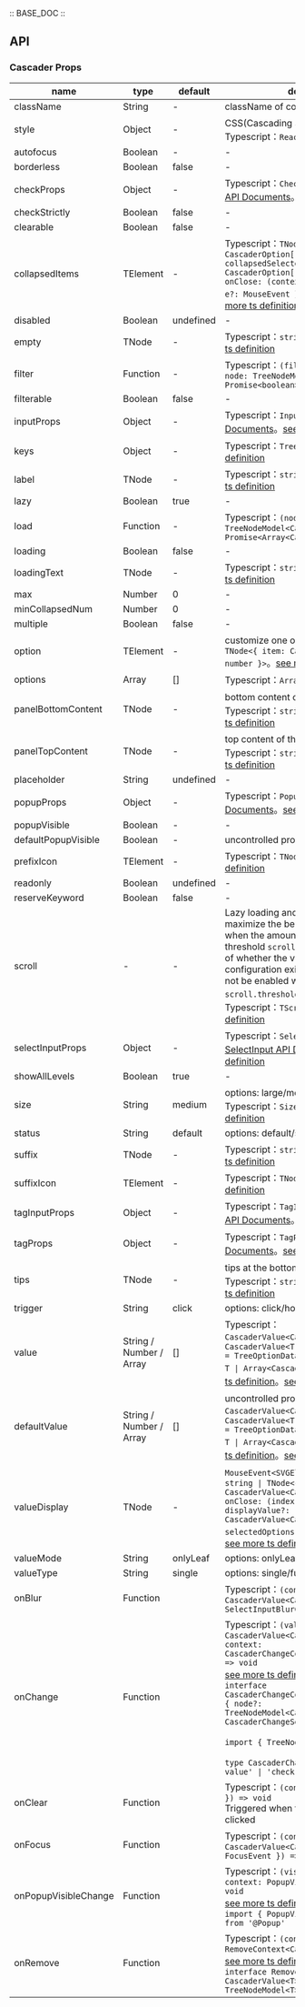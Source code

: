 :: BASE_DOC ::

## API

### Cascader Props

name | type | default | description | required
-- | -- | -- | -- | --
className | String | - | className of component | N
style | Object | - | CSS(Cascading Style Sheets)，Typescript：`React.CSSProperties` | N
autofocus | Boolean | - | \- | N
borderless | Boolean | false | \- | N
checkProps | Object | - | Typescript：`CheckboxProps`，[Checkbox API Documents](./checkbox?tab=api)。[see more ts definition](https://github.com/Tencent/tdesign-react/blob/develop/packages/components/cascader/type.ts) | N
checkStrictly | Boolean | false | \- | N
clearable | Boolean | false | \- | N
collapsedItems | TElement | - | Typescript：`TNode<{ value: CascaderOption[]; collapsedSelectedItems: CascaderOption[]; count: number; onClose: (context: { index: number, e?: MouseEvent }) => void }>`。[see more ts definition](https://github.com/Tencent/tdesign-react/blob/develop/packages/components/common.ts) | N
disabled | Boolean | undefined | \- | N
empty | TNode | - | Typescript：`string \| TNode`。[see more ts definition](https://github.com/Tencent/tdesign-react/blob/develop/packages/components/common.ts) | N
filter | Function | - | Typescript：`(filterWords: string, node: TreeNodeModel) => boolean \| Promise<boolean>` | N
filterable | Boolean | false | \- | N
inputProps | Object | - | Typescript：`InputProps`，[Input API Documents](./input?tab=api)。[see more ts definition](https://github.com/Tencent/tdesign-react/blob/develop/packages/components/cascader/type.ts) | N
keys | Object | - | Typescript：`TreeKeysType`。[see more ts definition](https://github.com/Tencent/tdesign-react/blob/develop/packages/components/common.ts) | N
label | TNode | - | Typescript：`string \| TNode`。[see more ts definition](https://github.com/Tencent/tdesign-react/blob/develop/packages/components/common.ts) | N
lazy | Boolean | true | \- | N
load | Function | - | Typescript：`(node: TreeNodeModel<CascaderOption>) => Promise<Array<CascaderOption>>` | N
loading | Boolean | false | \- | N
loadingText | TNode | - | Typescript：`string \| TNode`。[see more ts definition](https://github.com/Tencent/tdesign-react/blob/develop/packages/components/common.ts) | N
max | Number | 0 | \- | N
minCollapsedNum | Number | 0 | \- | N
multiple | Boolean | false | \- | N
option | TElement | - | customize one option。Typescript：`TNode<{ item: CascaderOption; index: number }>`。[see more ts definition](https://github.com/Tencent/tdesign-react/blob/develop/packages/components/common.ts) | N
options | Array | [] | Typescript：`Array<CascaderOption>` | N
panelBottomContent | TNode | - | bottom content of the cascader panel。Typescript：`string \| TNode`。[see more ts definition](https://github.com/Tencent/tdesign-react/blob/develop/packages/components/common.ts) | N
panelTopContent | TNode | - | top content of the cascader panel。Typescript：`string \| TNode`。[see more ts definition](https://github.com/Tencent/tdesign-react/blob/develop/packages/components/common.ts) | N
placeholder | String | undefined | \- | N
popupProps | Object | - | Typescript：`PopupProps`，[Popup API Documents](./popup?tab=api)。[see more ts definition](https://github.com/Tencent/tdesign-react/blob/develop/packages/components/cascader/type.ts) | N
popupVisible | Boolean | - | \- | N
defaultPopupVisible | Boolean | - | uncontrolled property | N
prefixIcon | TElement | - | Typescript：`TNode`。[see more ts definition](https://github.com/Tencent/tdesign-react/blob/develop/packages/components/common.ts) | N
readonly | Boolean | undefined | \- | N
reserveKeyword | Boolean | false | \- | N
scroll | \- | - | Lazy loading and virtual scrolling. To maximize the benefits of the component, when the amount of data is less than the threshold `scroll.threshold`, regardless of whether the virtual scrolling configuration exists, virtual scrolling will not be enabled within the component. `scroll.threshold` defaults to `100`。Typescript：`TScroll`。[see more ts definition](https://github.com/Tencent/tdesign-react/blob/develop/packages/components/common.ts) | N
selectInputProps | Object | - | Typescript：`SelectInputProps`，[SelectInput API Documents](./select-input?tab=api)。[see more ts definition](https://github.com/Tencent/tdesign-react/blob/develop/packages/components/cascader/type.ts) | N
showAllLevels | Boolean | true | \- | N
size | String | medium | options: large/medium/small。Typescript：`SizeEnum`。[see more ts definition](https://github.com/Tencent/tdesign-react/blob/develop/packages/components/common.ts) | N
status | String | default | options: default/success/warning/error | N
suffix | TNode | - | Typescript：`string \| TNode`。[see more ts definition](https://github.com/Tencent/tdesign-react/blob/develop/packages/components/common.ts) | N
suffixIcon | TElement | - | Typescript：`TNode`。[see more ts definition](https://github.com/Tencent/tdesign-react/blob/develop/packages/components/common.ts) | N
tagInputProps | Object | - | Typescript：`TagInputProps`，[TagInput API Documents](./tag-input?tab=api)。[see more ts definition](https://github.com/Tencent/tdesign-react/blob/develop/packages/components/cascader/type.ts) | N
tagProps | Object | - | Typescript：`TagProps`，[Tag API Documents](./tag?tab=api)。[see more ts definition](https://github.com/Tencent/tdesign-react/blob/develop/packages/components/cascader/type.ts) | N
tips | TNode | - | tips at the bottom of cascader。Typescript：`string \| TNode`。[see more ts definition](https://github.com/Tencent/tdesign-react/blob/develop/packages/components/common.ts) | N
trigger | String | click | options: click/hover | N
value | String / Number / Array | [] | Typescript：`CascaderValue<CascaderOption>` `type CascaderValue<T extends TreeOptionData = TreeOptionData> = string \| number \| T \| Array<CascaderValue<T>>`。[see more ts definition](https://github.com/Tencent/tdesign-react/blob/develop/packages/components/common.ts)。[see more ts definition](https://github.com/Tencent/tdesign-react/blob/develop/packages/components/cascader/type.ts) | N
defaultValue | String / Number / Array | [] | uncontrolled property。Typescript：`CascaderValue<CascaderOption>` `type CascaderValue<T extends TreeOptionData = TreeOptionData> = string \| number \| T \| Array<CascaderValue<T>>`。[see more ts definition](https://github.com/Tencent/tdesign-react/blob/develop/packages/components/common.ts)。[see more ts definition](https://github.com/Tencent/tdesign-react/blob/develop/packages/components/cascader/type.ts) | N
valueDisplay | TNode | - | `MouseEvent<SVGElement>`。Typescript：`string \| TNode<{ value: CascaderValue<CascaderOption>; onClose: (index: number) => void; displayValue?: CascaderValue<CascaderOption>; selectedOptions: CascaderOption[] }>`。[see more ts definition](https://github.com/Tencent/tdesign-react/blob/develop/packages/components/common.ts) | N
valueMode | String | onlyLeaf | options: onlyLeaf/parentFirst/all | N
valueType | String | single | options: single/full | N
onBlur | Function |  | Typescript：`(context: { value: CascaderValue<CascaderOption> } & SelectInputBlurContext ) => void`<br/> | N
onChange | Function |  | Typescript：`(value: CascaderValue<CascaderOption>, context: CascaderChangeContext<CascaderOption>) => void`<br/>[see more ts definition](https://github.com/Tencent/tdesign-react/blob/develop/packages/components/cascader/type.ts)。<br/>`interface CascaderChangeContext<CascaderOption> { node?: TreeNodeModel<CascaderOption>; source: CascaderChangeSource }`<br/><br/>`import { TreeNodeModel } from '@Tree'`<br/><br/>`type CascaderChangeSource = 'invalid-value' \| 'check' \| 'clear' \| 'uncheck'`<br/> | N
onClear | Function |  | Typescript：`(context: { e: MouseEvent }) => void`<br/>Triggered when the clear button is clicked | N
onFocus | Function |  | Typescript：`(context: { value: CascaderValue<CascaderOption>; e: FocusEvent }) => void`<br/> | N
onPopupVisibleChange | Function |  | Typescript：`(visible: boolean, context: PopupVisibleChangeContext) => void`<br/>[see more ts definition](https://github.com/Tencent/tdesign-react/blob/develop/packages/components/cascader/type.ts)。<br/>`import { PopupVisibleChangeContext } from '@Popup'`<br/> | N
onRemove | Function |  | Typescript：`(context: RemoveContext<CascaderOption>) => void`<br/>[see more ts definition](https://github.com/Tencent/tdesign-react/blob/develop/packages/components/cascader/type.ts)。<br/>`interface RemoveContext<T> { value: CascaderValue<T>; node: TreeNodeModel<T> }`<br/> | N
